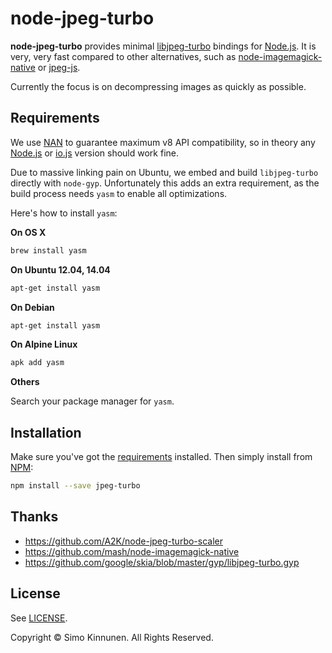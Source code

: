# node-jpeg-turbo

**node-jpeg-turbo** provides minimal [libjpeg-turbo](http://libjpeg-turbo.virtualgl.org/) bindings for [Node.js](https://nodejs.org/). It is very, very fast compared to other alternatives, such as [node-imagemagick-native](https://github.com/mash/node-imagemagick-native) or [jpeg-js](https://github.com/eugeneware/jpeg-js).

Currently the focus is on decompressing images as quickly as possible.

## Requirements

We use [NAN](https://github.com/nodejs/nan) to guarantee maximum v8 API compatibility, so in theory any [Node.js](https://nodejs.org/) or [io.js](https://iojs.org/) version should work fine.

Due to massive linking pain on Ubuntu, we embed and build `libjpeg-turbo` directly with `node-gyp`. Unfortunately this adds an extra requirement, as the build process needs `yasm` to enable all optimizations.

Here's how to install `yasm`:

**On OS X**

```bash
brew install yasm
```

**On Ubuntu 12.04, 14.04**

```bash
apt-get install yasm
```

**On Debian**

```bash
apt-get install yasm
```

**On Alpine Linux**

```bash
apk add yasm
```

**Others**

Search your package manager for `yasm`.

## Installation

Make sure you've got the [requirements](#requirements) installed. Then simply install from [NPM](https://www.npmjs.com/):

```bash
npm install --save jpeg-turbo
```

## Thanks

* https://github.com/A2K/node-jpeg-turbo-scaler
* https://github.com/mash/node-imagemagick-native
* https://github.com/google/skia/blob/master/gyp/libjpeg-turbo.gyp

## License

See [LICENSE](LICENSE).

Copyright © Simo Kinnunen. All Rights Reserved.
